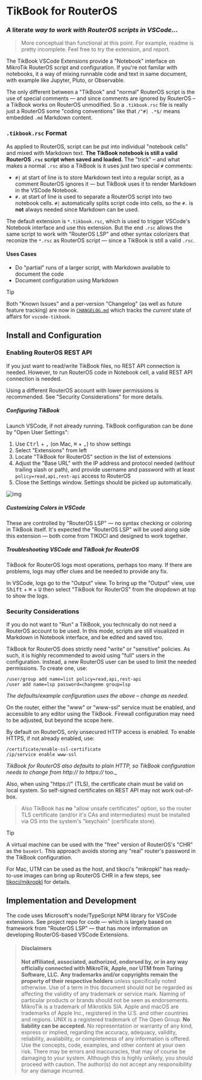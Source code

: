 # TikBook for RouterOS

### _A_ literate _way to work with RouterOS scripts in VSCode..._
> More conceptual than functional at this point.  For example, readme is pretty incomplete.  Feel free to try the extension, and report.

The TikBook VSCode Extensions provide a "Notebook" interface on MikroTik RouterOS script and configuration.  If you're not familar with notebooks, it a way of mixing runnable code and text in same document, with example like Jupyter, Pluto, or Observable.  

The only different between a "TikBook" and "normal" RouterOS script is the use of special comments — and since comments are ignored by RouterOS – a TikBook works on RouterOS unmodified.  So a `.tikbook.rsc` file is really just a RouterOS some "coding conventions" like that `/^#| .*$/` means embedded `.md` Markdown content.


### `.tikbook.rsc` Format

As applied to RouterOS, script can be put into individual "notebook cells" and mixed with Markdown text. **The TikBook notebook is still a valid RouterOS `.rsc` script when saved and loaded.**   The "trick" – and what makes a normal `.rsc` also a TikBook is it uses just two special `#` comments:
  * `#|` at start of line is to store Markdown text into a regular script, as a comment RouterOS ignores it — but TikBook uses it to render Markdown in the VSCode Notebook.
  * `#.` at start of line is used to separate a RouterOS script into two notebook cells.  `#|` automatically splits script code into cells, so the `#.` is **not** always needed since Markdown can be used. 

The default extension is `*.tikbook.rsc`, which is used to trigger VSCode's Notebook interface and use this extension.  But the end `.rsc` allows the same script to work with "RouterOS LSP" and other syntax colorizers that reconize the `*.rsc` as RouterOS script — since a TikBook is still a valid `.rsc`.  


#### Uses Cases
* Do "partial" runs of a larger script, with Markdown available to document the code
* Document configuration using Markdown


> [!TIP]
>
> Both "Known Issues" and a per-version "Changelog" (as well as future feature tracking) are now in [`CHANGELOG.md`](https://github.com/tikoci/vscode-tikbook/blob/main/CHANGELOG.md) which tracks the _current_ state of affairs for `vscode-tikbook`.

## Install and Configuration

### Enabling RouterOS REST API 

If you just want to read/write TikBook files, no REST API connection is needed.  However, to run RouterOS code in Notebook cell, a valid REST API connection is needed.


Using a different RouterOS account with lower permissions is recommended.  See "Security Considerations" for more details.


##### Configuring TikBook

Launch VSCode, if not already running. TikBook configuration can be done by "Open User Settings":
1. Use <kbd>Ctrl</kbd> + <kbd>,</kbd> (on Mac, <kbd>⌘</kbd> + <kbd>,</kbd>) to show settings
2. Select "Extensions" from left
3. Locate "TikBook for RouterOS" section in the list of extensions
4. Adjust the "Base URL" with the IP address and protocol needed (_without_ trailing slash or path), and provide username and password with at least `policy=read,api,rest-api` access to RouterOS
5. Close the Settings window. Settings should be picked up automatically.

![img](https://i.ibb.co/6JfjhwKT/Screenshot-2025-06-09-at-10-30-05-AM.png)


##### Customizing Colors in VSCode

These are controlled by "RouterOS LSP" — no syntax checking or coloring in TikBook itself.  It's expected the "RouterOS LSP" will be used along side this extension — both come from TIKOCI and designed to work together. 


##### Troubleshooting VSCode and TikBook for RouterOS

TikBook for RouterOS logs most operations, perhaps too many.  If there are problems, logs may offer clues and be needed to provide any fix.

In VSCode, logs go to the "Output" view.  To bring up the "Output" view, use <kbd>Shift</kbd> + <kbd>⌘</kbd> + <kbd>U</kbd> then
select "TikBook for RouterOS" from the dropdown at top to show the logs. 


### Security Considerations

If you do not want to "Run" a TikBook, you technically do not need a RouterOS account to be used.  In this mode, scripts are still visualized in Markdown in Notebook interface, and be edited and saved too.  


TikBook for RouterOS does strictly need "write" or "sensitive" policies.  As such, it is highly recommended to avoid using "full" users in the configuration.  Instead, a new RouterOS user can be used to limit the needed permissions.  To create one, use:
```
/user/group add name=list policy=read,api,rest-api
/user add name=lsp password=changeme group=lsp
```
_The defaults/example configuration uses the above – change as needed._

On the router, either the "www" or "www-ssl" service must be enabled, and accessible to any editor using the TikBook.  Firewall configuration may need to be adjusted, but beyond the scope here. 


By default on RouterOS, only unsecured HTTP access is enabled.  To enable HTTPS, if not already enabled, use:
```
/certificate/enable-ssl-certificate 
/ip/service enable www-ssl
```
_TikBook for RouterOS also defaults to plain HTTP, so TikBook configuration needs to change from http:// to https://_ too._

Also, when using "https://" (TLS), the certificate chain must be valid on local system. So self-signed certificates on REST API may not work out-of-box.
> Also TikBook has **no** "allow unsafe certificates" option, so the router TLS certificate (and/or it's CAs and intermediates) must be installed via OS into the system's "keychain" (certificate store).

> [!TIP]
> A virtual machine can be used with the "free" version of RouterOS's "CHR" as the `baseUrl`.  This approach avoids storing any "real" router's password in the TikBook configuration.  
>
> For Mac, UTM can be used as the host, and tikoci's "mikropkl" has ready-to-use images can bring up RouterOS CHR in a few steps, see [tikoci/mikropkl](https://github.com/tikoci/mikropkl) for details. 


## Implementation and Development

The code uses Microsoft's node/TypeScript NPM library for VSCode extensions.  See project repo for code — which is largely based on framework from "RouterOS LSP" — that has more information on developing RouterOS-based VSCode Extensions.





> #### Disclaimers
> **Not affiliated, associated, authorized, endorsed by, or in any way officially connected with MikroTik, Apple, nor UTM from Turing Software, LLC.**
> **Any trademarks and/or copyrights remain the property of their respective holders** unless specifically noted otherwise.
> Use of a term in this document should not be regarded as affecting the validity of any trademark or service mark. Naming of particular products or brands should not be seen as endorsements.
> MikroTik is a trademark of Mikrotikls SIA.
> Apple and macOS are trademarks of Apple Inc., registered in the U.S. and other countries and regions. UNIX is a registered trademark of The Open Group. 
> **No liability can be accepted.** No representation or warranty of any kind, express or implied, regarding the accuracy, adequacy, validity, reliability, availability, or completeness of any information is offered.  Use the concepts, code, examples, and other content at your own risk. There may be errors and inaccuracies, that may of course be damaging to your system. Although this is highly unlikely, you should proceed with caution. The author(s) do not accept any responsibility for any damage incurred. 
